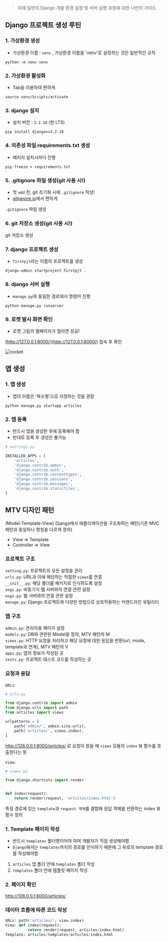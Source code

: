 > 아래 일련의 Django 개발 환경 설정 및 서버 실행 과정에 대한 나만의 가이드

## Django 프로젝트 생성 루틴

### 1. 가상환경 생성

- 가상환경 이름 : `venv` , 가상환경 이름을 'venv'로 설정하는 것은 일반적인 규칙

`python -m venv venv`

### 2. 가상환경 활성화

- Tab을 이용하여 편하게

`source venv/Scripts/activate`

### 3. django 설치

- 설치 버전 : `3.2.18` (현 LTS)

`pip install django==3.2.18`

### 4. 의존성 파일 requirements.txt 생성

- 패키지 설치시마다 진행

`pip freeze > requirements.txt`

### 5. .gitignore 파일 생성(git 사용 시!)

- 첫 `add` 전, git 초기화 시에 `.gitignore` 작성!
- [gitignore.io](https://www.toptal.com/developers/gitignore/)에서 편하게

`.gitignore` 파일 생성

### 6. git 저장소 생성(git 사용 시!)

git 저장소 생성

### 7. django 프로젝트 생성

- `firstpjt`라는 이름의 프로젝트를 생성

`django-admin startproject firstpjt .`

### 8. django 서버 실행

- `manage.py`와 동일한 경로에서 명령어 진행

`python manage.py runserver`

### 9. 로켓 발사 화면 확인

- 로켓 그림의 웹페이지가 열리면 성공!

[http://127.0.0.1:8000/](http://127.0.0.1:8000/) 접속 후 확인<br>

![rocket](https://velog.velcdn.com/images/imseongjoo/post/b45c90b3-617f-4171-a0e9-53beeb25a2b4/image.png)

## 앱 생성

### 1. 앱 생성

- 앱의 이름은 '복수형'으로 지정하는 것을 권장

`python manage.py startapp articles`

### 2. 앱 등록

- 반드시 앱을 생성한 후에 등록해야 함
- 반대로 등록 후 생성은 불가능<br>

```python
# settings.py

INSTALLED_APPS = [
    'articles',
    'django.contrib.admin',
    'django.contrib.auth',
    'django.contrib.contenttypes',
    'django.contrib.sessions',
    'django.contrib.messages',
    'django.contrib.staticfiles',
]
```

## MTV 디자인 패턴

(Model-Template-View)
Django에서 애플리케이션을 구조화하는 패턴(기존 MVC 패턴과 동일하나 명칭을 다르게 정의)

- View => Template
- Controller => View

### 프로젝트 구조

`setting.py`: 프로젝트의 모든 설정을 관리<br>
`urls.py`: URL과 이에 해당하는 적절한 `views`를 연결<br>
`__init__.py`: 해당 폴더를 패키지로 인식하도록 설정<br>
`asgi.py`: 비동기식 웹 서버와의 연결 관련 설정<br>
`wsgi.py`: 웹 서버와의 연결 관련 설정<br>
`manage.py`: Django 프로젝트와 다양한 방법으로 상호작용하는 커맨드라인 유틸리티

### 앱 구조

`admin.py`: 관리자용 페이지 설정<br>
`models.py`: DB와 관련된 Model을 정의, MTV 패턴의 M<br>
`views.py`: HTTP 요청을 처리하고 해당 요청에 대한 응답을 반환(url, mode, template과 연계), MTV 패턴의 V<br>
`apps.py`: 앱의 정보가 작성된 곳<br>
`tests.py`: 프로젝트 테스트 코드를 작성하는 곳

### 요청과 응답

`URLs`:

```python
# urls.py

from django.contrib import admin
from django.urls import path
from articles import views

urlpatterns = [
    path('admin/', admin.site.urls),
    path('articles/', views.index),
]
```

http://128.0.0.1:8000/articles/ 로 요청이 왔을 때 `views` 모듈의 `index` 뷰 함수를 호출한다는 뜻

`View`:

```python
# views.py

from django.shortcuts import render


def index(request):
    return render(request, 'articles/index.html')
```

특정 경로에 있는 `template`과 `request 객체`를 결합해 응답 객체를 반환하는 index 뷰 함수 정의<br>

### 1. Template 페이지 작성

- 반드시 `templates` 폴더명이어야 하며 개발자가 직접 생성해야함
- `Django`에서는 `templates`까지의 경로를 인식하기 때문에 그 뒤로의 template 경로를 작성해야함

1. `articles` 앱 폴더 안에 `templates` 폴더 작성
2. `templates` 폴더 안에 템플릿 페이지 작성

### 2. 페이지 확인

http://128.0.0.1:8000/articles/

### 데이터 흐름에 따른 코드 작성

```python
URLs: path('articles/', view.index)
View: def index(request):
          return render(request, articles/index.html)
Template: articles/templates/articles/index.html
```
